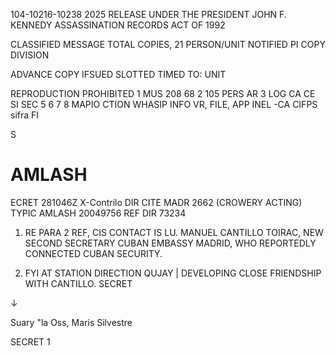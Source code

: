 104-10216-10238 2025 RELEASE UNDER THE PRESIDENT JOHN F. KENNEDY ASSASSINATION RECORDS ACT OF 1992

CLASSIFIED MESSAGE
TOTAL COPIES,
21
PERSON/UNIT NOTIFIED
PI
COPY
DIVISION

ADVANCE COPY
IFSUED
SLOTTED
TIMED
TO: UNIT

REPRODUCTION PROHIBITED
1 MUS
208
68
2
105 PERS AR
3
LOG CA
CE SI
SEC
5
6
7
8
MAPIO
CTION
WHASIP
INFO VR, FILE, APP INEL -CA CIFPS sifra FI

S
# AMLASH
ECRET 281046Z
X-Contrilo
DIR CITE MADR 2662 (CROWERY ACTING)
TYPIC AMLASH
20049756
REF DIR 73234
1. RE PARA 2 REF, CIS CONTACT IS LU. MANUEL CANTILLO TOIRAC,
NEW SECOND SECRETARY CUBAN EMBASSY MADRID, WHO REPORTEDLY CONNECTED
CUBAN SECURITY.

2. FYI AT STATION DIRECTION QUJAY | DEVELOPING CLOSE FRIENDSHIP
WITH CANTILLO.
SECRET

↓

Suary "la Oss, Maris Silvestre

SECRET
1
